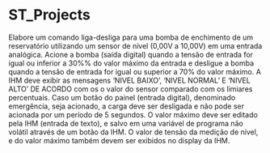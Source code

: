 # ST_Projects
Elabore um comando liga-desliga para uma bomba de enchimento de um reservatório utilizando um sensor de nível (0,00V a 10,00V) em uma entrada analógica. Acione a bomba (saída digital) quando a tensão de entrada for igual ou inferior a 30%% do valor máximo da entrada e desligue a bomba quando a tensão de entrada for igual ou superior a 70% do valor máximo. A IHM deve exibir as mensagens ‘NIVEL BAIXO’, ‘NIVEL NORMAL’ E ‘NIVEL ALTO’ DE ACORDO com os o valor do sensor comparado com os limiares percentuais. Caso um botão do painel (entrada digital), denominado emergência, seja acionado, a carga deve ser desligada e não pode ser acionada por um período de 5 segundos. O valor máximo deve ser editado pela IHM (entrada de texto), e salvo em uma variável de programa não volátil através de um botão da IHM. O valor de tensão da medição de nível, e do valor máximo também devem ser exibidos no display da IHM.
